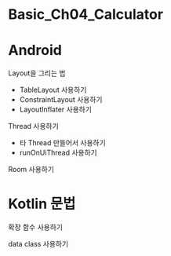# Basic_Ch04_Calculator

# Android
Layout을 그리는 법
 - TableLayout 사용하기
 - ConstraintLayout 사용하기
 - LayoutInflater 사용하기
 
Thread 사용하기
 - 타 Thread 만들어서 사용하기
 - runOnUiThread 사용하기

Room 사용하기


# Kotlin 문법

확장 함수 사용하기

data class 사용하기

